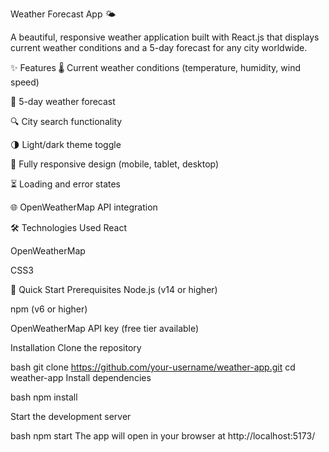 Weather Forecast App 🌤️

A beautiful, responsive weather application built with React.js that displays current weather conditions and a 5-day forecast for any city worldwide.

✨ Features
🌡️ Current weather conditions (temperature, humidity, wind speed)

📅 5-day weather forecast

🔍 City search functionality

🌗 Light/dark theme toggle

📱 Fully responsive design (mobile, tablet, desktop)

⏳ Loading and error states

🌐 OpenWeatherMap API integration

🛠️ Technologies Used
React

OpenWeatherMap

CSS3

🚀 Quick Start
Prerequisites
Node.js (v14 or higher)

npm (v6 or higher)

OpenWeatherMap API key (free tier available)

Installation
Clone the repository

bash
git clone https://github.com/your-username/weather-app.git
cd weather-app
Install dependencies

bash
npm install

Start the development server

bash
npm start
The app will open in your browser at http://localhost:5173/
